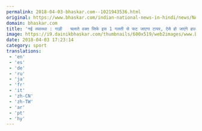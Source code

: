 ```yaml
---
permalink: 2018-04-03-bhaskar.com--1021943536.html
original: https://www.bhaskar.com/indian-national-news-in-hindi/news/NAT-NAN-UTLT-automatic-movable-metal-breaker-install-on-road-5843950-PHO.html
domain: bhaskar.com
title: 'नई व्यवस्था : गाड़ी   चलाते वक्त सिर्फ इस 1 गलती से फट जाएगा टायर, ऐसे हो जाएंगे हाल'
image: https://i9.dainikbhaskar.com/thumbnails/600x519/web2images/www.bhaskar.com/2018/04/03/trafic-polic-new-rule-cov.jpg
date: 2018-04-03 17:23:14
category: sport
translations: 
 - 'en'
 - 'es'
 - 'de'
 - 'ru'
 - 'ja'
 - 'fr'
 - 'it'
 - 'zh-CN'
 - 'zh-TW'
 - 'ar'
 - 'pt'
 - 'hy'
---
```


